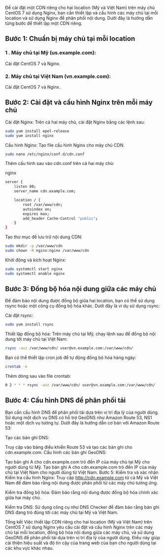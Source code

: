 Để cài đặt một CDN riêng cho hai location (Mỹ và Việt Nam) trên máy chủ CentOS 7 sử dụng Nginx, bạn cần thiết lập và cấu hình các máy chủ tại mỗi location và sử dụng Nginx để phân phối nội dung. Dưới đây là hướng dẫn từng bước để thiết lập một CDN riêng.

## Bước 1: Chuẩn bị máy chủ tại mỗi location
### 1 . Máy chủ tại Mỹ (us.example.com):
Cài đặt CentOS 7 và Nginx.

### 2. Máy chủ tại Việt Nam (vn.example.com):
Cài đặt CentOS 7 và Nginx.
## Bước 2: Cài đặt và cấu hình Nginx trên mỗi máy chủ
Cài đặt Nginx:
Trên cả hai máy chủ, cài đặt Nginx bằng các lệnh sau:
```sh
sudo yum install epel-release  
sudo yum install nginx
```
Cấu hình Nginx:
Tạo file cấu hình Nginx cho máy chủ CDN.

```sh
sudo nano /etc/nginx/conf.d/cdn.conf
```
Thêm cấu hình sau vào cdn.conf trên cả hai máy chủ:

nginx
```sh
server {
    listen 80;
    server_name cdn.example.com;

    location / {
        root /var/www/cdn;
        autoindex on;
        expires max;
        add_header Cache-Control "public";
    }
}
```
Tạo thư mục để lưu trữ nội dung CDN:

```sh
sudo mkdir -p /var/www/cdn
sudo chown -R nginx:nginx /var/www/cdn
```
Khởi động và kích hoạt Nginx:

```sh
sudo systemctl start nginx
sudo systemctl enable nginx
```
## Bước 3: Đồng bộ hóa nội dung giữa các máy chủ
Để đảm bảo nội dung được đồng bộ giữa hai location, bạn có thể sử dụng rsync hoặc một công cụ đồng bộ hóa khác. Dưới đây là ví dụ sử dụng rsync:

Cài đặt rsync:

```sh
sudo yum install rsync
```
Thiết lập đồng bộ hóa:
Trên máy chủ tại Mỹ, chạy lệnh sau để đồng bộ nội dung tới máy chủ tại Việt Nam:

```sh
rsync -avz /var/www/cdn/ user@vn.example.com:/var/www/cdn/
```
Bạn có thể thiết lập cron job để tự động đồng bộ hóa hàng ngày:

```sh
crontab -e
```
Thêm dòng sau vào file crontab:

```sh
0 2 * * * rsync -avz /var/www/cdn/ user@vn.example.com:/var/www/cdn/
```
## Bước 4: Cấu hình DNS để phân phối tải
Bạn cần cấu hình DNS để phân phối tải dựa trên vị trí địa lý của người dùng. Sử dụng một dịch vụ DNS có hỗ trợ GeoDNS như Amazon Route 53, NS1 hoặc một dịch vụ tương tự. Dưới đây là hướng dẫn cơ bản với Amazon Route 53:

Tạo các bản ghi DNS:

Truy cập vào bảng điều khiển Route 53 và tạo các bản ghi cho cdn.example.com.
Cấu hình các bản ghi GeoDNS:

Tạo bản ghi A cho cdn.example.com trỏ đến IP của máy chủ tại Mỹ cho người dùng từ Mỹ.
Tạo bản ghi A cho cdn.example.com trỏ đến IP của máy chủ tại Việt Nam cho người dùng từ Việt Nam.
Bước 5: Kiểm tra và xác nhận
Kiểm tra cấu hình Nginx:
Truy cập http://cdn.example.com từ cả Mỹ và Việt Nam để đảm bảo rằng nội dung được phân phối từ các máy chủ tương ứng.

Kiểm tra đồng bộ hóa:
Đảm bảo rằng nội dung được đồng bộ hóa chính xác giữa hai máy chủ.

Kiểm tra DNS:
Sử dụng công cụ như DNS Checker để đảm bảo rằng bản ghi DNS đang trỏ đúng tới các máy chủ tại Mỹ và Việt Nam.

Tổng kết
Việc thiết lập CDN riêng cho hai location (Mỹ và Việt Nam) trên CentOS 7 sử dụng Nginx yêu cầu cài đặt và cấu hình Nginx trên các máy chủ tại mỗi location, đồng bộ hóa nội dung giữa các máy chủ, và sử dụng GeoDNS để phân phối tải dựa trên vị trí địa lý của người dùng. Điều này giúp cải thiện hiệu suất và độ tin cậy của trang web của bạn cho người dùng tại các khu vực khác nhau.
